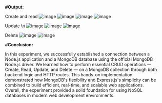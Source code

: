 **#Output:**

Create and read
![image](https://github.com/user-attachments/assets/9ef5a57f-7cf8-459b-a998-5320fed2b67f)
![image](https://github.com/user-attachments/assets/1813a947-85a3-4213-9a4d-85395bd48f9a)
![image](https://github.com/user-attachments/assets/13bdb8d2-bedb-48e7-82c7-a14c04c11a5e)
![image](https://github.com/user-attachments/assets/ca638ea9-ef98-49bb-8ff8-c2e93193d3c3)

Update \n
![image](https://github.com/user-attachments/assets/ea13b7cc-dfaa-4832-b1bb-de6caa543bed)
![image](https://github.com/user-attachments/assets/719f047d-64ef-4db9-9b39-cf30e021c061)
![image](https://github.com/user-attachments/assets/ae8c5355-e51e-4a0e-891b-6a07a596fa57)

Delete
![image](https://github.com/user-attachments/assets/7b35062f-1d98-4de1-a371-25addb41e999)
![image](https://github.com/user-attachments/assets/5efa398e-06da-4025-9dbe-ad4eb6ea07fa)

**#Conclusion:**

In this experiment, we successfully established a connection between a Node.js application and a MongoDB database using the official MongoDB Node.js driver. We learned how to perform essential CRUD operations — Create, Read, Update, and Delete — on a MongoDB collection through both backend logic and HTTP routes. This hands-on implementation demonstrated how MongoDB's flexibility and Express.js's simplicity can be combined to build efficient, real-time, and scalable web applications. Overall, the experiment provided a solid foundation for using NoSQL databases in modern web development environments.


